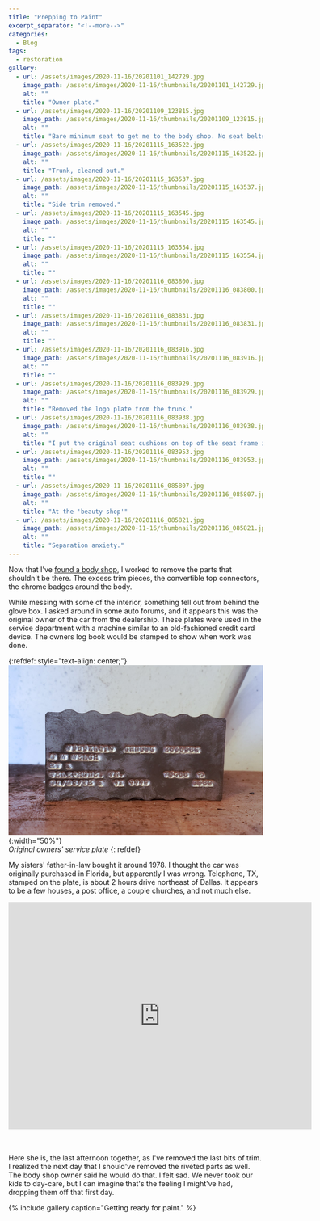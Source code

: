 ```yaml
---
title: "Prepping to Paint"
excerpt_separator: "<!--more-->"
categories:
  - Blog
tags: 
  - restoration
gallery:
  - url: /assets/images/2020-11-16/20201101_142729.jpg
    image_path: /assets/images/2020-11-16/thumbnails/20201101_142729.jpg
    alt: ""
    title: "Owner plate."
  - url: /assets/images/2020-11-16/20201109_123815.jpg
    image_path: /assets/images/2020-11-16/thumbnails/20201109_123815.jpg
    alt: ""
    title: "Bare minimum seat to get me to the body shop. No seat belts, either."
  - url: /assets/images/2020-11-16/20201115_163522.jpg
    image_path: /assets/images/2020-11-16/thumbnails/20201115_163522.jpg
    alt: ""
    title: "Trunk, cleaned out."
  - url: /assets/images/2020-11-16/20201115_163537.jpg
    image_path: /assets/images/2020-11-16/thumbnails/20201115_163537.jpg
    alt: ""
    title: "Side trim removed."
  - url: /assets/images/2020-11-16/20201115_163545.jpg
    image_path: /assets/images/2020-11-16/thumbnails/20201115_163545.jpg
    alt: ""
    title: ""
  - url: /assets/images/2020-11-16/20201115_163554.jpg
    image_path: /assets/images/2020-11-16/thumbnails/20201115_163554.jpg
    alt: ""
    title: ""
  - url: /assets/images/2020-11-16/20201116_083800.jpg
    image_path: /assets/images/2020-11-16/thumbnails/20201116_083800.jpg
    alt: ""
    title: ""
  - url: /assets/images/2020-11-16/20201116_083831.jpg
    image_path: /assets/images/2020-11-16/thumbnails/20201116_083831.jpg
    alt: ""
    title: ""
  - url: /assets/images/2020-11-16/20201116_083916.jpg
    image_path: /assets/images/2020-11-16/thumbnails/20201116_083916.jpg
    alt: ""
    title: ""
  - url: /assets/images/2020-11-16/20201116_083929.jpg
    image_path: /assets/images/2020-11-16/thumbnails/20201116_083929.jpg
    alt: ""
    title: "Removed the logo plate from the trunk."
  - url: /assets/images/2020-11-16/20201116_083938.jpg
    image_path: /assets/images/2020-11-16/thumbnails/20201116_083938.jpg
    alt: ""
    title: "I put the original seat cushions on top of the seat frame in order to drive."
  - url: /assets/images/2020-11-16/20201116_083953.jpg
    image_path: /assets/images/2020-11-16/thumbnails/20201116_083953.jpg
    alt: ""
    title: ""
  - url: /assets/images/2020-11-16/20201116_085807.jpg
    image_path: /assets/images/2020-11-16/thumbnails/20201116_085807.jpg
    alt: ""
    title: "At the 'beauty shop'"
  - url: /assets/images/2020-11-16/20201116_085821.jpg
    image_path: /assets/images/2020-11-16/thumbnails/20201116_085821.jpg
    alt: ""
    title: "Separation anxiety."
---
```


Now that I've [found a body shop](/blog/shopping-for-body-shops/), I worked to remove the 
parts that shouldn't be there. The excess trim pieces, the convertible top connectors, the chrome badges around the body.

<!--more-->

While messing with some of the interior, something fell out from behind the glove box. I asked around
in some auto forums, and it appears this was the original owner of the car from the dealership. These
plates were used in the service department with a machine similar to an old-fashioned credit card
device. The owners log book would be stamped to show when work was done.

{:refdef: style="text-align: center;"}
![](/assets/images/2020-11-16/20201101_142729.jpg){:width="50%"} 
<br/>*Original owners' service plate*
{: refdef}


My sisters' father-in-law bought it around 1978. I thought the car was originally purchased in Florida, 
but apparently I was wrong. Telephone, TX, stamped on the plate, is about 2 hours drive northeast of Dallas. 
It appears to be a few houses, a post office, a couple churches, and not much else.

<iframe src="https://www.google.com/maps/embed?pb=!1m18!1m12!1m3!1d89214.19155195549!2d-96.08837008740605!3d33.80089909995122!2m3!1f0!2f0!3f0!3m2!1i1024!2i768!4f13.1!3m3!1m2!1s0x864b0c530740a935%3A0xb5cd67263265cfc7!2sTelephone%2C%20TX%2075488!5e0!3m2!1sen!2sus!4v1606500644980!5m2!1sen!2sus" width="600" height="450" frameborder="0" style="border:0;" allowfullscreen="" aria-hidden="false" tabindex="0"></iframe>

&nbsp;

Here she is, the last afternoon together, as I've removed the last bits of trim. I realized the next day
that I should've removed the riveted parts as well. The body shop owner said he would do that. I felt sad. We 
never took our kids to day-care, but I can imagine that's the feeling I might've had, dropping them off that
first day.

{% include gallery caption="Getting ready for paint." %}